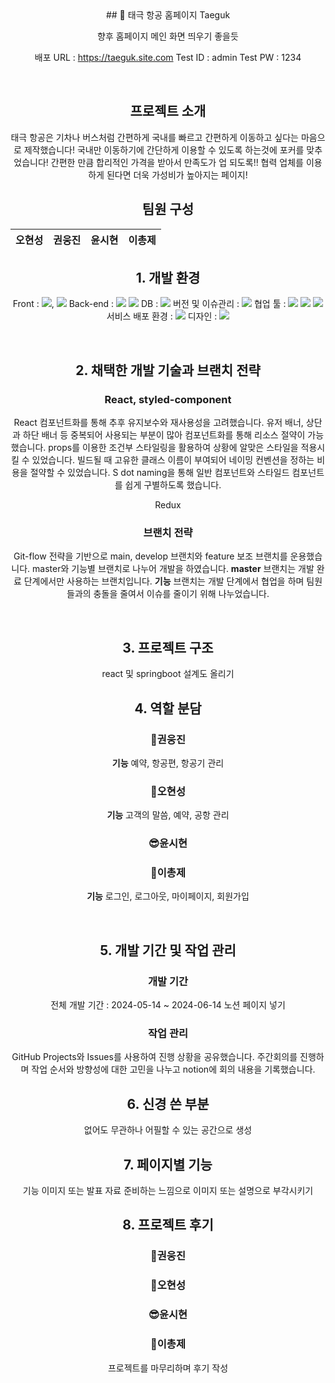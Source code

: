 <div align="center">
## 📖 태극 항공 홈페이지 Taeguk

향후 홈페이지 메인 화면 띄우기 좋을듯


배포 URL : https://taeguk.site.com
Test ID : admin
Test PW : 1234

<br>

## 프로젝트 소개

태극 항공은 기차나 버스처럼 간편하게 국내를 빠르고 간편하게 이동하고 싶다는 마음으로 제작했습니다!
국내만 이동하기에 간단하게 이용할 수 있도록 하는것에 포커를 맞추었습니다!
간편한 만큼 합리적인 가격을 받아서 만족도가 업 되도록!!
협력 업체를 이용하게 된다면 더욱 가성비가 높아지는 페이지!


## 팀원 구성
| **오현성** | **권웅진** | **윤시현** | **이총제** |
| :------: |  :------: | :------: | :------: |

## 1. 개발 환경

Front : <img src="https://img.shields.io/badge/HTML-3776AB?style=for-the-badge&logo=HTML&logoColor=red">, <img src="https://img.shields.io/badge/React-3776AB?style=for-the-badge&logo=React&logoColor=red">
Back-end : <img src="https://img.shields.io/badge/SpringBoot-3776AB?style=for-the-badge&logo=SpringBoot&logoColor=red"> <img src="https://img.shields.io/badge/JPA-3776AB?style=for-the-badge&logo=JPA&logoColor=red">
DB : <img src="https://img.shields.io/badge/MySQL-3776AB?style=for-the-badge&logo=MySQL&logoColor=red">
버전 및 이슈관리 : <img src="https://img.shields.io/badge/Github-3776AB?style=for-the-badge&logo=Github&logoColor=red">
협업 툴 : <img src="https://img.shields.io/badge/Discord-3776AB?style=for-the-badge&logo=Discord&logoColor=red"> <img src="https://img.shields.io/badge/Notion-3776AB?style=for-the-badge&logo=Notion&logoColor=red"> <img src="https://img.shields.io/badge/Github-3776AB?style=for-the-badge&logo=Github&logoColor=red">
서비스 배포 환경 : <img src="https://img.shields.io/badge/AWS-3776AB?style=for-the-badge&logo=AWS&logoColor=red">
디자인 : <img src="https://img.shields.io/badge/Figma-3776AB?style=for-the-badge&logo=Figma&logoColor=red">

<br>

## 2. 채택한 개발 기술과 브랜치 전략

### React, styled-component

React
    컴포넌트화를 통해 추후 유지보수와 재사용성을 고려했습니다.
    유저 배너, 상단과 하단 배너 등 중복되어 사용되는 부분이 많아 컴포넌트화를 통해 리소스 절약이 가능했습니다.
    props를 이용한 조건부 스타일링을 활용하여 상황에 알맞은 스타일을 적용시킬 수 있었습니다.
    빌드될 때 고유한 클래스 이름이 부여되어 네이밍 컨벤션을 정하는 비용을 절약할 수 있었습니다.
    S dot naming을 통해 일반 컴포넌트와 스타일드 컴포넌트를 쉽게 구별하도록 했습니다.

Redux    

### 브랜치 전략

Git-flow 전략을 기반으로 main, develop 브랜치와 feature 보조 브랜치를 운용했습니다.
master와 기능별 브랜치로 나누어 개발을 하였습니다.
    **master** 브랜치는 개발 완료 단계에서만 사용하는 브랜치입니다.
    **기능** 브랜치는 개발 단계에서 협업을 하며 팀원들과의 충돌을 줄여서 이슈를 줄이기 위해 나누었습니다. 

<br>

## 3. 프로젝트 구조

react 및 springboot 설계도 올리기

## 4. 역할 분담

### 🍊권웅진
**기능**
    예약, 항공편, 항공기 관리
### 👻오현성
**기능**
    고객의 말씀, 예약, 공항 관리
### 😎윤시현

### 🐬이총제
**기능**
    로그인, 로그아웃, 마이페이지, 회원가입
    
<br>

## 5. 개발 기간 및 작업 관리

### 개발 기간

전체 개발 기간 : 2024-05-14 ~ 2024-06-14
  노션 페이지 넣기


### 작업 관리

GitHub Projects와 Issues를 사용하여 진행 상황을 공유했습니다.
주간회의를 진행하며 작업 순서와 방향성에 대한 고민을 나누고 notion에 회의 내용을 기록했습니다.


## 6. 신경 쓴 부분

없어도 무관하나 어필할 수 있는 공간으로 생성


## 7. 페이지별 기능

기능 이미지 또는 발표 자료 준비하는 느낌으로 이미지 또는 설명으로 부각시키기

## 8. 프로젝트 후기

### 🍊권웅진

### 👻오현성

### 😎윤시현

### 🐬이총제
프로젝트를 마무리하며 후기 작성

</div>
